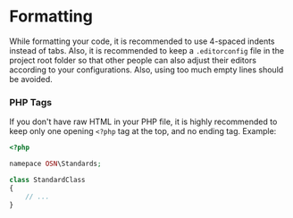 # Formatting

While formatting your code, it is recommended to use 4-spaced indents instead of tabs. Also, it is recommended to keep a `.editorconfig` file in the project root folder so that other people can also adjust their editors according to your configurations.
Also, using too much empty lines should be avoided.

### PHP Tags

If you don't have raw HTML in your PHP file, it is highly recommended to keep only one opening `<?php` tag at the top, and no ending tag.
Example:

```php
<?php

namepace OSN\Standards;

class StandardClass
{
    // ...
}
```
